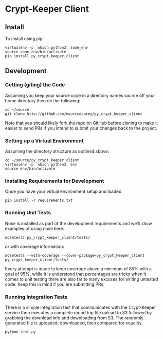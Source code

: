 # Crypt-Keeper Client

## Install

To install using pip:

    virtualenv -p `which python3` some_env
    source some_env/bin/activate
    pip install py_crypt_keeper_client

## Development

### Getting (giting) the Code

Assuming you keep your source code in a directory names source off your home directory then do the following: 

    cd ~/source
    git clone http://github.com/mauricecarey/py_crypt_keeper_client

Note that you should likely fork the repo on GitHub before cloning to make it easier to send PRs if you intend to submit your changes back to the project. 

### Setting up a Virtual Environment
Assuming the directory structure as outlined above:

    cd ~/source/py_crypt_keeper_client
    virtualenv -p `which python3` env
    source env/bin/activate

### Installing Requirements for Development
Once you have your virtual environment setup and loaded:

    pip install -r requirements.txt

### Running Unit Tests
Nose is installed as part of the development requirements and we'll show examples of using nose here.

    nosetests py_crypt_keeper_client/tests/

or with coverage information:

    nosetests --with-coverage --cover-package=py_crypt_keeper_client py_crypt_keeper_client/tests/

Every attempt is made to keep coverage above a minimum of 85% with a goal of 95%, while it is understood that percentages are tricky when it comes to unit testing there are also far to many excuses for writing untested code. Keep this in mind if you are submitting PRs.

### Running Integration Tests
There is a simple integration test that communicates with the Crypt-Keeper service then executes a complete round trip file upload to S3 followed by grabbing the download info and downloading from S3. The randomly generated file is uploaded, downloaded, then compared for equality.

    python test.py
